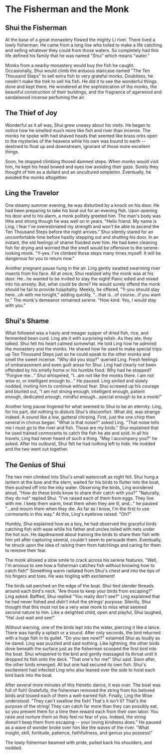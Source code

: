 # The Fisherman and the Monk
## Shui the Fisherman
At the base of a great monastery flowed the mighty Li river. There lived a lowly fisherman. He came from a long line who toiled to make a life catching and selling whatever they could from those waters. So completely had this life defined his family that he was named "Shui" which means "water."

Monks from a nearby monastery would buy the fish he caught. Occasionally, Shui would climb the arduous staircase named "The Ten Thousand Steps" to sell extra fish to very grateful monks. Doubtless, he needn't make the trek to sell his fish. He did it to see the wonderful things done and kept there. He wondered at the sophistication of the monks, the beautiful construction of their buildings, and the fragrance of agarwood and sandalwood incense perfuming the air.

## The Thief of Joy

Wonderful as it all was, Shui grew uneasy about his visits. He began to notice how he smelled much more like fish and river than incense. The monks he spoke with had shaved heads that seemed like brass orbs open to the mysteries of the heavens while his own was bound to earth -- destined to float up and downstream, ignorant of those more excellent things.

Soon, he stopped climbing thosed damned steps. When monks would visit him, he kept his head bowed and eyes low avoiding their gaze. Surely they thought of him as a dullard and an uncultured simpleton. Eventually, he avoided the monks altogether.

## Ling the Travelor

One steamy summer evening, he was disturbed by a knock on his door. He had been preparing to take his boat out for an evening fish. Upon opening his door and to his alarm, a monk politely greeted him. The man's body was lithe and strong though he was well on in years. "Hello friend. My name is Ling. I fear I've overestimated my strength and won't be able to ascend the Ten Thousand Steps before the night arrives." Shui silently stared for an uncomfortable time before hastily stepping out and shutting his door. In an instant, the old feelings of shame flooded over him. He had been cleaning fish for drying and worried that the smell would be offensive to the serene-looking monk. "Y-yes. I've climbed those steps many times myself. It will be dangerous for you to return now."

Another pregnant pause hung in the air. Ling gently swatted swarming river insects from his face. All at once, Shui realized why the monk was at his door. He...he wanted to be invited to stay the night! Panic edied and mixed into his anxiety. But, what could be done? He would surely offend the monk should he fail to provide hospitality. Meekly, he offered, "Y-you should stay here...uh with me tonight," adding quickly, "...that is...of course...if you want to." The monk's demeanor remained serene. "How kind. Yes, I would stay with you."

## Shui's Shame

What followed was a hasty and meager supper of dried fish, rice, and fermented bean curd. Ling ate it with surprising relish. As they ate, they talked. Shui felt his heart calmed somewhat. He told Ling how he admired the monastery and the monks. He shared how he used to make special trips up Ten Thousand Steps just so he could speak to the other monks and smell the sweet incense. "Why did you stop?" queried Ling. Fresh feelings of embarassment and even guilt arose for Shui. Ling had clearly not been offended by his smelly home or his humble food. Why had he stopped? "Forgive me..." Shui whispered, "I...am not like the monks there. I am not wise or, or intelligent enough to..." He paused. Ling smiled and slowly nodded, inviting him to continue without fear. Shui screwed up his courage and blurted out, "I am not strong enough, intelligent enough, patient enough, dedicated enough, mindful enough...special enough to be a monk!"

Another long pause lingered for what seemed to Shui to be an eternity. Ling, for his part, did nothing to disturb Shui's discomfort. What did, was strange indeed. A sound like a low, gutteral chirping. First, just the one chirp then several in chorus began. "What is that noise?" asked Ling. "That noise tells me I must go to the river and fish. Those are my birds." Shui explained that he used trained cormorants to catch the fish he ate and sold. In all his travels, Ling had never heard of such a thing. "May I accompany you?" he asked. After his outburst, Shui felt he had nothing left to hide. He nodded and the two went out together.

## The Genius of Shui

The two men climbed into Shui's small watercraft as night fell. Shui hung a lantern at the bow and the stern, waited for his birds to flutter into the boat, then pushed off into the inky water. Observing the birds, Ling wondered aloud, "How do these birds know to share their catch with you?" "Naturally, they do not" replied Shui. "I've raised each of them from eggs. They live with me. I keep them warm, treat them when they are ill, and..." he paused "...and mourn them when they die. As far as I know, I'm the first to use cormorants in this way." At this, Ling's eyebrow raised. "Oh?" 

Humbly, Shui explained how as a boy, he had observed the graceful birds catching fish with ease while his father and uncles toiled with nets under the hot sun. He daydreamed about training the birds to share their fish with him yet after capturing several, couldn't seem to persuade them. Eventually, he struck upon the idea of raising them from hatchlings and caring for them to remove their fear.

The monk allowed a slow smile to crack across his serene features. "Well, I'm anxious to see how a fisherman catches fish without knowing how to catch fish!" Something warm radiated from Shui's chest and into the tips of his fingers and toes. He was tingling with excitement!

The birds sat perched on the edge of the boat. Shui tied slender threads around each bird's neck. "Are those to keep your birds from escaping?" Ling asked. Baffled, Shui replied "You really don't see?" Ling explained that he had never fished and didn't intuit the strings' purpose. Silently, Shui thought that this must not be a very wise monk to miss what seemed second nature to him. Like a delighted child, open and playful, Shui laughed, "Ha! Just wait and see!"

Without warning, one of the birds lept into the water, piercing it like a lance. There was hardly a splash or a sound. After only seconds, the bird returned with a huge fish in its gullet. "Do you see now!?" exlaimed Shui as loudly as he dared. Ling was puzzled and said nothing. Like lightning, the other birds dove beneath the surface just as the fisherman scooped the first bird into the boat. Shui whispered to the bird and gently massaged its throat until it dropped its fish onto the deck. "That one's for me!" Shui said. Soon after, the other birds emerged. All but one had secured its own fish. Shui's excitement had infected Ling who also leaned over the side to hoist each bird back into the boat.

After several more minutes of this frenetic dance, it was over. The boat was full of fish! Gratefully, the fisherman removed the string from his beloved birds and tossed each of them a well-earned fish. Finally, Ling the Wise understood. "They can't swallow the fish! That's it isn't it? That's the purpose of the string! They can catch far more than they can possibly eat, so you prevent them for a time then reward each from their own labor. You raise and nurture them so they feel no fear of you. Indeed, the string doesn't keep them from escaping -- your loving kindness does." He paused as a wave of wonder broke over him like the waves of the river. "What insight, skill, fortitude, patience, faithfullness, and genius you possess!"

The lowly fisherman beamed with pride, pulled back his shoulders, and nodded.